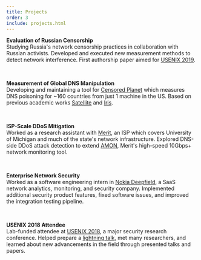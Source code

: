 ```yaml
---
title: Projects
order: 3
include: projects.html
---
```


**Evaluation of Russian Censorship**  
Studying Russia's network censorship practices in collaboration with
Russian activists. Developed and
executed new measurement methods to detect network interference. First authorship
paper aimed for 
[USENIX 2019](https://www.usenix.org/conference/usenixsecurity19).

<br/>

**Measurement of Global DNS Manipulation**  
Developing and maintaining a tool for [Censored
Planet](https://censoredplanet.org) which measures DNS poisoning for ~160
countries from just 1 machine in the US. Based
on previous academic works [Satellite](https://www.usenix.org/node/196211) and
[Iris](https://www.usenix.org/conference/usenixsecurity17/technical-sessions/presentation/pearce).

<br/>

**ISP-Scale DDoS Mitigation**  
Worked as a research assistant with [Merit](https://www.merit.edu),
an ISP which covers University of Michigan and 
much of the state's network infrastructure. Explored DNS-side 
DDoS attack detection to extend
[AMON](https://ieeexplore.ieee.org/abstract/document/7460178/), 
Merit's high-speed 10Gbps+ network monitoring tool.

<br/>

**Enterprise Network Security**  
Worked as a software engineering intern in
[Nokia Deepfield](https://networks.nokia.com/solutions/deepfield-ip-network-analytics-DDoS-protection),
a SaaS network analytics, monitoring, and security company.
Implemented additional security product features, fixed software issues, and improved the integration testing pipeline.

<br/>

**USENIX 2018 Attendee**  
Lab-funded attendee at
[USENIX 2018](https://www.usenix.org/conference/usenixsecurity18), a major
security research conference. Helped prepare a
[lightning talk](https://censoredplanet.org/assets/CP_lightning_talk.pdf),
met many researchers, and learned about new advancements in the field
through presented talks and papers.
